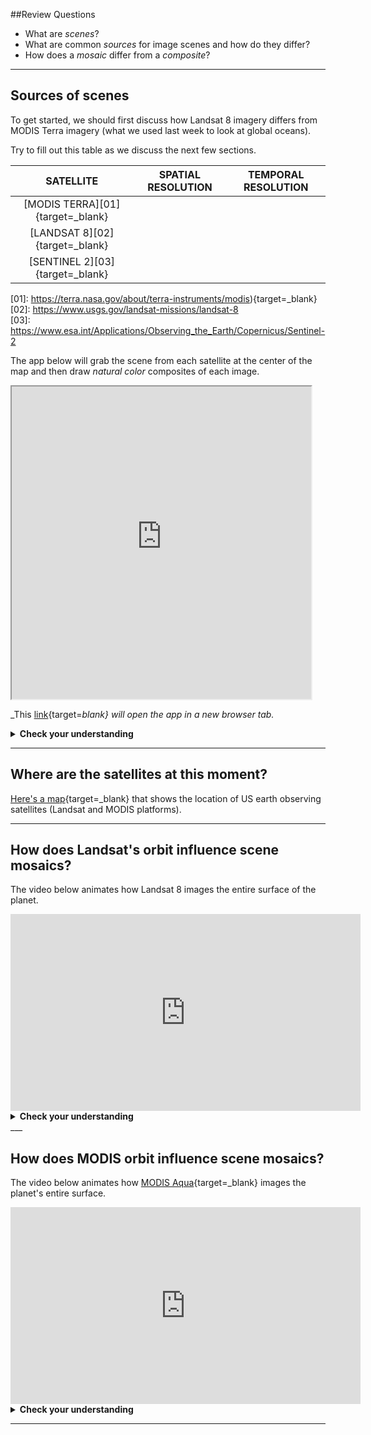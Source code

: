 ##Review Questions  

- What are _scenes_?  
- What are common _sources_ for image scenes and how do they differ?
- How does a _mosaic_ differ from a _composite_?

___

## Sources of scenes            

To get started, we should first discuss how Landsat 8 imagery differs from MODIS Terra imagery (what we used last week to look at global oceans).  

Try to fill out this table as we discuss the next few sections.  

| SATELLITE             | SPATIAL RESOLUTION  | TEMPORAL RESOLUTION |
| :---:                 | :---:               | :---:               |
| [MODIS TERRA][01]{target=_blank}     |
| [LANDSAT 8][02]{target=_blank}       |
| [SENTINEL 2][03]{target=_blank}      |

[01]: https://terra.nasa.gov/about/terra-instruments/modis){target=_blank}
[02]: https://www.usgs.gov/landsat-missions/landsat-8  
[03]: https://www.esa.int/Applications/Observing_the_Earth/Copernicus/Sentinel-2

The app below will grab the scene from each satellite at the center of the map and then draw _natural color_ composites of each image.  

<iframe
  src="https://jhowarth.users.earthengine.app/view/eeprimer-compare-satellites"
  style="width:95%; height:500px;"
></iframe>

_This [link](https://jhowarth.users.earthengine.app/view/eeprimer-compare-satellites){target=_blank} will open the app in a new browser tab._  

<details>
<summary><b>Check your understanding</b></summary>
<br>
What kinds of questions will Landsat enable us to ask that would be impossible with MODIS? <br>
<br>
</details>  

___

## Where are the satellites at this moment?  

[Here's a map](https://earthnow.usgs.gov/observer/){target=_blank} that shows the location of US earth observing satellites (Landsat and MODIS platforms).  

___

## How does Landsat's orbit influence scene mosaics?    

The video below animates how Landsat 8 images the entire surface of the planet.  

<iframe width="560" height="315" src="https://www.youtube.com/embed/yPF2jpjB3Qw" title="YouTube video player" frameborder="0" allow="accelerometer; autoplay; clipboard-write; encrypted-media; gyroscope; picture-in-picture" allowfullscreen></iframe>

<details>
<summary><b>Check your understanding</b></summary>
<br>
How many days may separate two adjacent scenes? <br>
<br>
</details>  
___   

## How does MODIS orbit influence scene mosaics?

The video below animates how [MODIS Aqua](https://modis.gsfc.nasa.gov/about/#:~:text=Terra's%20orbit%20around%20the%20Earth,the%20equator%20in%20the%20afternoon.){target=_blank} images the planet's entire surface.  

<iframe width="560" height="315" src="https://www.youtube.com/embed/d4QLDlAumOc" title="YouTube video player" frameborder="0" allow="accelerometer; autoplay; clipboard-write; encrypted-media; gyroscope; picture-in-picture" allowfullscreen></iframe>

<details>
<summary><b>Check your understanding</b></summary>
<br>
Why does MODIS imagery often have pointy stripes in equatorial regions? <br>
<br>
</details>  

___
